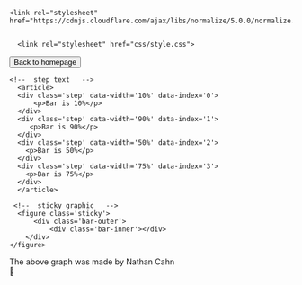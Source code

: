 <html>

<head>
  <meta charset="UTF-8">
  <title>Side-saddle scrollytelling with position sticky and enterview</title>
  
    <link rel="stylesheet" href="https://cdnjs.cloudflare.com/ajax/libs/normalize/5.0.0/normalize.min.css">

  
      <link rel="stylesheet" href="css/style.css">

  
</head>

<body>

<form action="https://natephil.github.io/">
    <input type="submit" value="Back to homepage" />
</form>


<section id='scrolly-side'>
  
  <div class='scrolly'>
    
    <!--  step text   -->
	  <article>
      <div class='step' data-width='10%' data-index='0'>
          <p>Bar is 10%</p>
      </div>
      <div class='step' data-width='90%' data-index='1'>
         <p>Bar is 90%</p>
      </div>
      <div class='step' data-width='50%' data-index='2'>
        <p>Bar is 50%</p>
      </div>
      <div class='step' data-width='75%' data-index='3'>
        <p>Bar is 75%</p>
      </div>
	  </article>
    
     <!--  sticky graphic   -->
	  <figure class='sticky'>
		  <div class='bar-outer'>
			  <div class='bar-inner'></div>
  		</div>
  	</figure>
    
  </div>
  
</section>

<script src='https://unpkg.com/d3@5.4.0/dist/d3.min.js'></script>
<script src='https://unpkg.com/enter-view@1.0.0/enter-view.min.js'></script>
<script src='https://unpkg.com/stickyfilljs@2.0.5/dist/stickyfill.js'></script>
<script src="js/index.js"></script>

<footer>
  The above graph was made by Nathan Cahn<br>
  &#x1F34C;
</footer>

</body>

</html>
